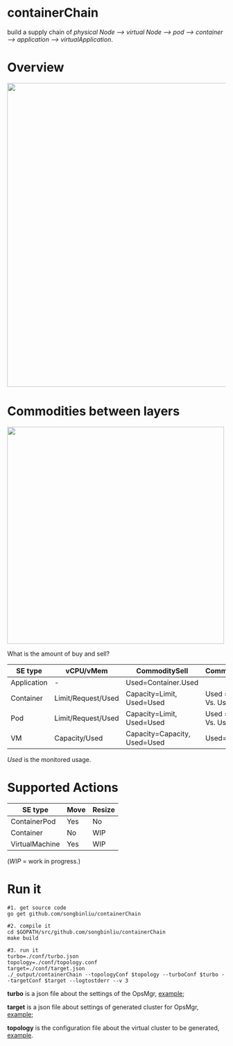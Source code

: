 # containerChain
build a supply chain of *physical Node --> virtual Node --> pod --> container --> application --> virtualApplication*.

# Overview
<div >
<img width="700" src="https://github.com/songbinliu/containerChain/blob/master/conf/supplyChain.png">
</div>

# Commodities between layers
<div>
<img width="500" src="https://github.com/songbinliu/containerChain/blob/master/conf/commodity.png">
</div>

What is the amount of buy and sell?

|SE type| vCPU/vMem | CommoditySell | CommodityBought |
|-|-|-|-|
| Application | - | Used=Container.Used|
|Container | Limit/Request/Used | Capacity=Limit, Used=Used | Used = Request Vs. Used|
|Pod | Limit/Request/Used | Capacity=Limit, Used=Used| Used = Request Vs. Used|
|VM | Capacity/Used | Capacity=Capacity, Used=Used | Used=Used|

*Used* is the monitored usage.

# Supported Actions
|SE type| Move | Resize|
|-|-|-|
|ContainerPod| Yes | No |
|Container | No | WIP |
| VirtualMachine |Yes | WIP|

 (*WIP* = work in progress.)

# Run it

```console
#1. get source code
go get github.com/songbinliu/containerChain

#2. compile it
cd $GOPATH/src/github.com/songbinliu/containerChain
make build

#3. run it
turbo=./conf/turbo.json
topology=./conf/topology.conf
target=./conf/target.json
./_output/containerChain --topologyConf $topology --turboConf $turbo --targetConf $target --logtostderr --v 3 
```

**turbo** is a json file about the settings of the OpsMgr, [example](https://github.com/songbinliu/containerChain/blob/master/conf/turbo.json);

**target** is a json file about settings of generated cluster for OpsMgr, [example](https://github.com/songbinliu/containerChain/blob/master/conf/target.json);

**topology** is the configuration file about the virtual cluster to be generated, [example](https://github.com/songbinliu/containerChain/blob/master/conf/topology.conf).
